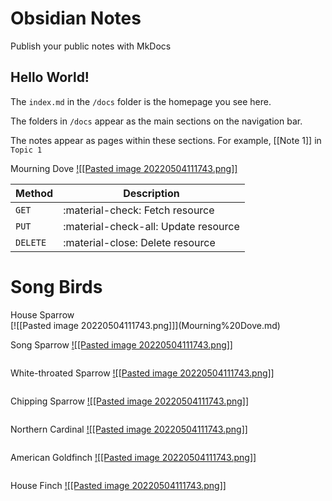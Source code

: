 # Obsidian Notes

Publish your public notes with MkDocs

## Hello World!

The `index.md` in the `/docs` folder is the homepage you see here.

The folders in `/docs` appear as the main sections on the navigation bar.

The notes appear as pages within these sections. For example, [[Note 1]] in `Topic 1`


Mourning Dove
[![[Pasted image 20220504111743.png]]](Mourning%20Dove.md)

| Method      | Description                          |
| ----------- | ------------------------------------ |
| `GET`       | :material-check:     Fetch resource  |
| `PUT`       | :material-check-all: Update resource |
| `DELETE`    | :material-close:     Delete resource |

# Song Birds

<div class="row" markdown="1">

<div class="column" markdown="1">
<div class="card" markdown="1">

<div markdown="1">
House Sparrow 
</div>
<div markdown="1">
[![[Pasted image 20220504111743.png]]](Mourning%20Dove.md)
</div>

</div>
</div>

<div class="column" markdown="1">
<div class="card" markdown="1">

Song Sparrow
[![[Pasted image 20220504111743.png]]](Mourning%20Dove.md)

</div>
</div>

<div class="column" markdown="1">
<div class="card" markdown="1">

White-throated Sparrow
[![[Pasted image 20220504111743.png]]](Mourning%20Dove.md)

</div>
</div>

<div class="column" markdown="1">
<div class="card" markdown="1">

Chipping Sparrow
[![[Pasted image 20220504111743.png]]](Mourning%20Dove.md)

</div>
</div>

<div class="column" markdown="1">
<div class="card" markdown="1">

Northern Cardinal
[![[Pasted image 20220504111743.png]]](Mourning%20Dove.md)

</div>
</div>

<div class="column" markdown="1">
<div class="card" markdown="1">

American Goldfinch
[![[Pasted image 20220504111743.png]]](Mourning%20Dove.md)

</div>
</div>

<div class="column" markdown="1">
<div class="card" markdown="1">

House Finch
[![[Pasted image 20220504111743.png]]](Mourning%20Dove.md)

</div>
</div>

</div>


<!--
<div class="row" markdown="1">
  <div class="column" markdown="1">
    <div class="card" markdown="1">
Mourning Dove
[![[Pasted image 20220504111743.png]]](Mourning%20Dove.md)
    </div>
  </div>

  <div class="column" markdown="1">
    <div class="card" markdown="1">
Mourning Dove
[![[Pasted image 20220504111743.png]]](Mourning%20Dove.md)
    </div>
  </div>
  
  <div class="column" markdown="1">
    <div class="card" markdown="1">
Mourning Dove
[![[Pasted image 20220504111743.png]]](Mourning%20Dove.md)
    </div>
  </div>
  
  <div class="column" markdown="1">
    <div class="card" markdown="1">
Mourning Dove
[![[Pasted image 20220504111743.png]]](Mourning%20Dove.md)
    </div>
  </div>
</div>
-->